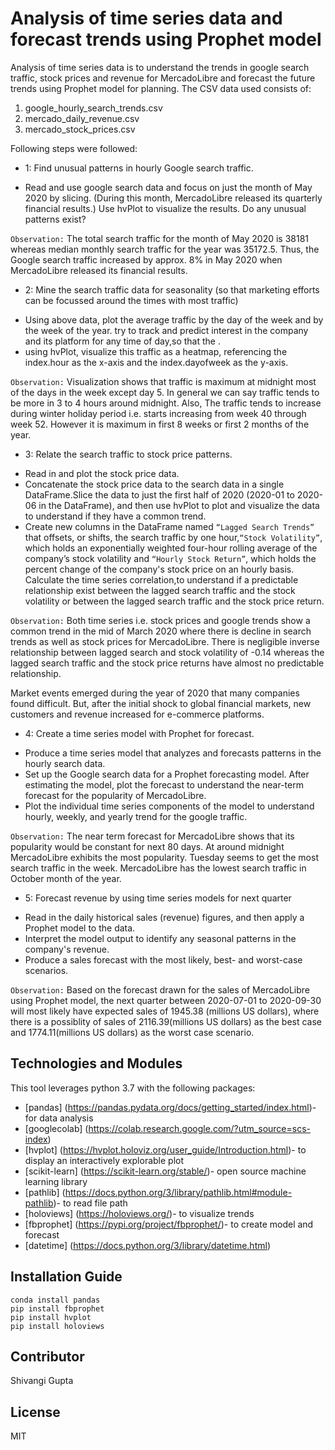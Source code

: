 # Analysis of time series data and forecast trends using Prophet model

Analysis of time series data is to understand the trends in google search traffic, stock prices and revenue for MercadoLibre and forecast the future trends using Prophet model for planning. The CSV data used consists of:
1. google_hourly_search_trends.csv
2. mercado_daily_revenue.csv
3. mercado_stock_prices.csv

 Following steps were followed:
 
* 1: Find unusual patterns in hourly Google search traffic.

- Read and use google search data and focus on just the month of May 2020 by slicing. (During this month, MercadoLibre released its quarterly financial results.) Use hvPlot to visualize the results. Do any unusual patterns exist?

`Observation:` The total search traffic for the month of May 2020 is 38181 whereas median monthly search traffic for the year was 35172.5. Thus, the Google search traffic increased by approx. 8% in May 2020 when MercadoLibre released its financial results.

* 2: Mine the search traffic data for seasonality
(so that marketing efforts can be focussed around the times with most traffic)

- Using above data, plot the average traffic by the day of the week and by the week of the year.
try to track and predict interest in the company and its platform for any time of day,so that the .
- using hvPlot, visualize this traffic as a heatmap, referencing the index.hour as the x-axis and the index.dayofweek as the y-axis.

`Observation:` Visualization shows that traffic is maximum at midnight most of the days in the week except day 5. In general we can say traffic tends to be more in 3 to 4 hours around midnight.
Also, The traffic tends to increase during winter holiday period i.e. starts increasing from week 40 through week 52. However it is maximum in first 8 weeks or first 2 months of the year.


* 3: Relate the search traffic to stock price patterns.

- Read in and plot the stock price data. 
- Concatenate the stock price data to the search data in a single DataFrame.Slice the data to just the first half of 2020 (2020-01 to 2020-06 in the DataFrame), and then use hvPlot to plot and visualize the data to understand if they have a common trend.
- Create new columns in the DataFrame named `“Lagged Search Trends”` that offsets, or shifts, the search traffic by one hour,`“Stock Volatility”`, which holds an exponentially weighted four-hour rolling average of the company’s stock volatility and `“Hourly Stock Return”`, which holds the percent change of the company's stock price on an hourly basis. Calculate the time series correlation,to understand if a predictable relationship exist between the lagged search traffic and the stock volatility or between the lagged search traffic and the stock price return.

`Observation:` Both time series i.e. stock prices and google trends show a common trend in the mid of March 2020 where there is decline in search trends as well as stock prices for MercadoLibre.
There is negligible inverse relationship between lagged search and stock volatility of -0.14 whereas the lagged search traffic and the stock price returns have almost no predictable relationship.

Market events emerged during the year of 2020 that many companies found difficult. But, after the initial shock to global financial markets, new customers and revenue increased for e-commerce platforms.

* 4: Create a time series model with Prophet for forecast.

- Produce a time series model that analyzes and forecasts patterns in the hourly search data. 
- Set up the Google search data for a Prophet forecasting model. After estimating the model, plot the forecast to understand the near-term forecast for the popularity of MercadoLibre.
- Plot the individual time series components of the model to understand hourly, weekly, and yearly trend for the google traffic.

`Observation:` The near term forecast for MercadoLibre shows that its popularity would be constant for next 80 days.
At around midnight MercadoLibre exhibits the most popularity.
Tuesday seems to get the most search traffic in the week.
MercadoLibre has the lowest search traffic in October month of the year.

* 5: Forecast revenue by using time series models for next quarter

- Read in the daily historical sales (revenue) figures, and then apply a Prophet model to the data.
- Interpret the model output to identify any seasonal patterns in the company's revenue. 
- Produce a sales forecast with the most likely, best- and worst-case scenarios.


`Observation:` Based on the forecast drawn for the sales of MercadoLibre using Prophet model, the next quarter between 2020-07-01 to 2020-09-30 will most likely have expected sales of 1945.38 (millions US dollars), where there is a possiblity of sales of 2116.39(millions US dollars) as the best case and 1774.11(millions US dollars) as the worst case scenario.

## Technologies and Modules

This tool leverages python 3.7 with the following packages:

* [pandas] (https://pandas.pydata.org/docs/getting_started/index.html)- for data analysis
* [googlecolab] (https://colab.research.google.com/?utm_source=scs-index)
* [hvplot] (https://hvplot.holoviz.org/user_guide/Introduction.html)- to display an interactively explorable plot
* [scikit-learn] (https://scikit-learn.org/stable/)- open source machine learning library
* [pathlib] (https://docs.python.org/3/library/pathlib.html#module-pathlib)- to read file path
* [holoviews] (https://holoviews.org/)- to visualize trends
* [fbprophet] (https://pypi.org/project/fbprophet/)- to create model and forecast
* [datetime] (https://docs.python.org/3/library/datetime.html)

## Installation Guide

```
conda install pandas
pip install fbprophet
pip install hvplot
pip install holoviews
```

## Contributor

Shivangi Gupta

## License

MIT
